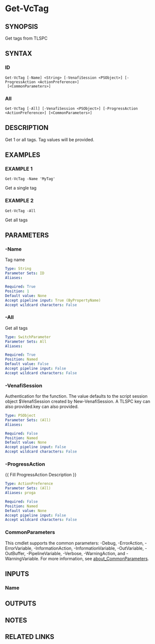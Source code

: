 # Get-VcTag

## SYNOPSIS
Get tags from TLSPC

## SYNTAX

### ID
```
Get-VcTag [-Name] <String> [-VenafiSession <PSObject>] [-ProgressAction <ActionPreference>]
 [<CommonParameters>]
```

### All
```
Get-VcTag [-All] [-VenafiSession <PSObject>] [-ProgressAction <ActionPreference>] [<CommonParameters>]
```

## DESCRIPTION
Get 1 or all tags.
Tag values will be provided.

## EXAMPLES

### EXAMPLE 1
```
Get-VcTag -Name 'MyTag'
```

Get a single tag

### EXAMPLE 2
```
Get-VcTag -All
```

Get all tags

## PARAMETERS

### -Name
Tag name

```yaml
Type: String
Parameter Sets: ID
Aliases:

Required: True
Position: 1
Default value: None
Accept pipeline input: True (ByPropertyName)
Accept wildcard characters: False
```

### -All
Get all tags

```yaml
Type: SwitchParameter
Parameter Sets: All
Aliases:

Required: True
Position: Named
Default value: False
Accept pipeline input: False
Accept wildcard characters: False
```

### -VenafiSession
Authentication for the function.
The value defaults to the script session object $VenafiSession created by New-VenafiSession.
A TLSPC key can also provided.key can also provided.

```yaml
Type: PSObject
Parameter Sets: (All)
Aliases:

Required: False
Position: Named
Default value: None
Accept pipeline input: False
Accept wildcard characters: False
```

### -ProgressAction
{{ Fill ProgressAction Description }}

```yaml
Type: ActionPreference
Parameter Sets: (All)
Aliases: proga

Required: False
Position: Named
Default value: None
Accept pipeline input: False
Accept wildcard characters: False
```

### CommonParameters
This cmdlet supports the common parameters: -Debug, -ErrorAction, -ErrorVariable, -InformationAction, -InformationVariable, -OutVariable, -OutBuffer, -PipelineVariable, -Verbose, -WarningAction, and -WarningVariable. For more information, see [about_CommonParameters](http://go.microsoft.com/fwlink/?LinkID=113216).

## INPUTS

### Name
## OUTPUTS

## NOTES

## RELATED LINKS

